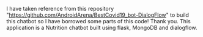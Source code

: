 I have taken reference from this repository "https://github.com/AndroidArena/BestCovid19_bot-DialogFlow" to build this chatbot
so I have borrowed some parts of this code! Thank you.
This application is a Nutrition chatbot built using flask, MongoDB and dialogflow.

